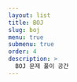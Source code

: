 ```yaml
---
layout: list
title: BOJ
slug: boj
menu: true
submenu: true
order: 4
description: >
  BOJ 문제 풀이 공간
---
```

